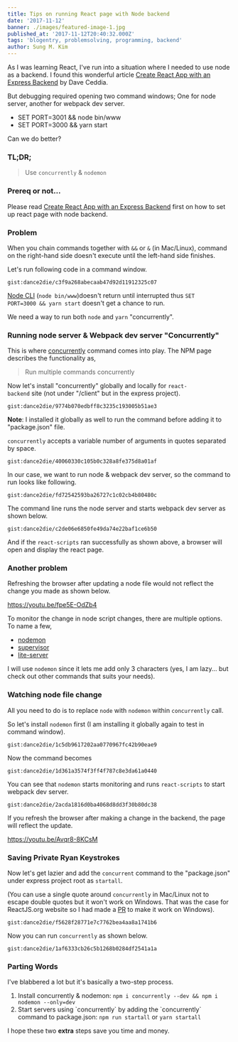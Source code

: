 ```yaml
---
title: Tips on running React page with Node backend
date: '2017-11-12'
banner: ./images/featured-image-1.jpg
published_at: '2017-11-12T20:40:32.000Z'
tags: 'blogentry, problemsolving, programming, backend'
author: Sung M. Kim
---
```


As I was learning React, I've run into a situation where I needed to use node as a backend. I found this wonderful article [Create React App with an Express Backend](https://daveceddia.com/create-react-app-express-backend/) by Dave Ceddia.

But debugging required opening two command windows; One for node server, another for webpack dev server.

- SET PORT=3001 && node bin/www
- SET PORT=3000 && yarn start

Can we do better?

### TL;DR;

> Use `concurrently` & `nodemon`

### Prereq or not...

Please read [Create React App with an Express Backend](https://daveceddia.com/create-react-app-express-backend/) first on how to set up react page with node backend.

### Problem

When you chain commands together with `&&` or `&` (in Mac/Linux), command on the right-hand side doesn't execute until the left-hand side finishes.

Let's run following code in a command window.

`gist:dance2die/c3f9a268abecaab47d92d11912325c07`

[Node CLI](https://nodejs.org/api/cli.html) (`node bin/www`)doesn't return until interrupted thus `SET PORT=3000 && yarn start` doesn't get a chance to run.

We need a way to run both `node` and `yarn` "concurrently".

### Running node server & Webpack dev server "Concurrently"

This is where [concurrently](https://www.npmjs.com/package/concurrently) command comes into play. The NPM page describes the functionality as,

> Run multiple commands concurrently

Now let's install "concurrently" globally and locally for `react-backend` site (not under "/client" but in the express project).

`gist:dance2die/9774b070edbff8c3235c193005b51ae3`

**Note**: I installed it globally as well to run the command before adding it to "package.json" file.

`concurrently` accepts a variable number of arguments in quotes separated by space.

`gist:dance2die/40060330c105b0c328a8fe375d8a01af`

In our case, we want to run node & webpack dev server, so the command to run looks like following.

`gist:dance2die/fd72542593ba26727c1c02cb4b80480c`

The command line runs the node server and starts webpack dev server as shown below.

`gist:dance2die/c2de06e6850fe49da74e22baf1ce6b50`

And if the `react-scripts` ran successfully as shown above, a browser will open and display the react page.

### Another problem

Refreshing the browser after updating a node file would not reflect the change you made as shown below.

https://youtu.be/fpe5E-OdZb4

To monitor the change in node script changes, there are multiple options. To name a few,

- [nodemon](https://www.npmjs.com/package/nodemon)
- [supervisor](https://www.npmjs.com/package/supervisor)
- [lite-server](https://www.npmjs.com/package/lite-server)

I will use `nodemon` since it lets me add only 3 characters (yes, I am lazy... but check out other commands that suits your needs).

### Watching node file change

All you need to do is to replace `node` with `nodemon` within `concurrently` call.

So let's install `nodemon` first (I am installing it globally again to test in command window).

`gist:dance2die/1c5db9617202aa0770967fc42b90eae9`

Now the command becomes

`gist:dance2die/1d361a3574f3ff4f787c8e3da61a0440`

You can see that `nodemon` starts monitoring and runs `react-scripts` to start webpack dev server.

`gist:dance2die/2acda1816d0ba4068d8dd3f30b80dc38`

If you refresh the browser after making a change in the backend, the page will reflect the update.

https://youtu.be/Avqr8-8KCsM

### Saving Private Ryan Keystrokes

Now let's get lazier and add the `concurrent` command to the "package.json" under express project root as `startall`.

(You can use a single quote around `concurrently` in Mac/Linux not to escape double quotes but it won't work on Windows. That was the case for ReactJS.org website so I had made a [PR](https://github.com/reactjs/reactjs.org/pull/166) to make it work on Windows).

`gist:dance2die/f5628f28771e7c7762bea4aa8a1741b6`

Now you can run `concurrently` as shown below.

`gist:dance2die/1af6333cb26c5b1268b0284df2541a1a`

### Parting Words

I've blabbered a lot but it's basically a two-step process.

1. Install concurrently & nodemon: `npm i concurrently --dev && npm i nodemon --only=dev`
2. Start servers using \`concurrently\` by adding the \`concurrently\` command to package.json: `npm run startall` or `yarn startall`

I hope these two **extra** steps save you time and money.

